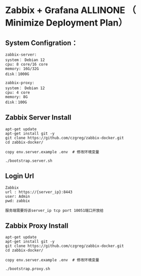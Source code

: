 # Zabbix + Grafana ALLINONE （ Minimize Deployment Plan）

## System Configration：
```
zabbix-server:
system： Debian 12
cpu: 8 core/16 core
memory: 16G/32G
disk：1000G

zabbix-proxy:
system： Debian 12
cpu: 4 core
memory: 8G
disk：100G
```

## Zabbix Server Install
```
apt-get update
apt-get install git -y
git clone https://github.com/czgreg/zabbix-docker.git
cd zabbix-docker/

copy env.server.example .env  # 修改环境变量

./bootstrap.server.sh
```
## Login Url
```
Zabbix
url : https://{server_ip}:8443
user: Admin
pwd: zabbix

服务端需要将该server_ip tcp port 10051端口开放给
```


## Zabbix Proxy Install
```
apt-get update
apt-get install git -y
git clone https://github.com/czgreg/zabbix-docker.git
cd zabbix-docker/

copy env.server.example .env  # 修改环境变量

./bootstrap.proxy.sh
```